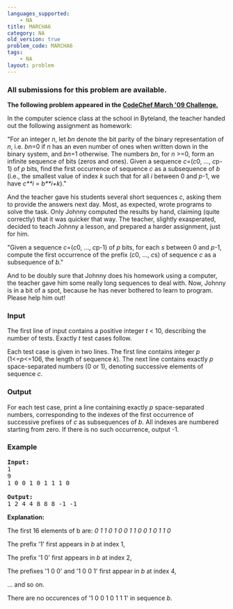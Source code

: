 ```yaml
---
languages_supported:
    - NA
title: MARCHA6
category: NA
old_version: true
problem_code: MARCHA6
tags:
    - NA
layout: problem
---
```

###  All submissions for this problem are available. 

**The following problem appeared in the [CodeChef March '09 Challenge.](http://www.codechef.com/MARCH09/)**

In the computer science class at the school in Byteland, the teacher handed out the following assignment as homework:

"For an integer *n*, let *bn* denote the bit parity of the binary representation of *n*, i.e. *bn*=0 if *n* has an even number of ones when written down in the binary system, and *bn*=1 otherwise. The numbers *bn*, for *n* >=0, form an infinite sequence of bits (zeros and ones). Given a sequence *c*=(*c*0, ..., *c*p-1) of *p* bits, find the first occurrence of sequence *c* as a subsequence of *b* (i.e., the smallest value of index *k* such that for all *i* between 0 and *p*-1, we have *c**i* = *b**i+k*)."

And the teacher gave his students several short sequences *c*, asking them to provide the answers next day. Most, as expected, wrote programs to solve the task. Only Johnny computed the results by hand, claiming (quite correctly) that it was quicker that way. The teacher, slightly exasperated, decided to teach Johnny a lesson, and prepared a harder assignment, just for him.

"Given a sequence *c*=(*c*0, ..., *c*p-1) of *p* bits, for each *s* between 0 and *p*-1, compute the first occurrence of the prefix (*c*0, ..., *c*s) of sequence *c* as a subsequence of *b*."

And to be doubly sure that Johnny does his homework using a computer, the teacher gave him some really long sequences to deal with. Now, Johnny is in a bit of a spot, because he has never bothered to learn to program. Please help him out!

### Input

The first line of input contains a positive integer *t* < 10, describing the number of tests. Exactly *t* test cases follow.

Each test case is given in two lines. The first line contains integer *p* (1<=*p*<=106, the length of sequence *k*). The next line contains exactly *p* space-separated numbers (0 or 1), denoting successive elements of sequence *c*.

### Output

For each test case, print a line containing exactly *p* space-separated numbers, corresponding to the indexes of the first occurrence of successive prefixes of *c* as subsequences of *b*. All indexes are numbered starting from zero. If there is no such occurrence, output -1.

### Example

<pre>
<b>Input:</b>
1
9
1 0 0 1 0 1 1 1 0

<b>Output:</b>
1 2 4 4 8 8 8 -1 -1
</pre>
**Explanation:**

The first 16 elements of b are:
*0 1 1 0 1 0 0 1 1 0 0 1 0 1 1 0*

The prefix '1' first appears in *b* at index 1,

The prefix '1 0' first appears in *b* at index 2,

The prefixes '1 0 0' and '1 0 0 1' first appear in *b* at index 4,

... and so on.

There are no occurences of '1 0 0 1 0 1 1 1' in sequence *b*.
